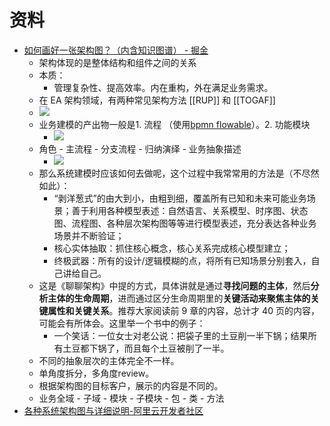 # 资料
- [如何画好一张架构图？（内含知识图谱） - 掘金](https://juejin.cn/post/6844904192394412040)
	- 架构体现的是整体结构和组件之间的关系
	- 本质：
		- 管理复杂性、提高效率。内在重构，外在满足业务需求。
	- 在 EA 架构领域，有两种常见架构方法 [[RUP]] 和 [[TOGAF]]
	- ![](note/files/Pasted%20image%2020230220112045.png)
	- 业务建模的产出物一般是1. 流程 （使用[bpmn flowable](bpmn%20flowable.md)）。2. 功能模块
		- ![](note/files/Pasted%20image%2020230220112454.png)
	- 角色 - 主流程 - 分支流程 - 归纳演绎 - 业务抽象描述
		- ![](note/files/Pasted%20image%2020230220113352.png)
	- 那么系统建模时应该如何去做呢，这个过程中我常常用的方法是（不尽然如此）：
		- “剥洋葱式”的由大到小，由粗到细，覆盖所有已知和未来可能业务场景；善于利用各种模型表述：自然语言、关系模型、时序图、状态图、流程图、各种层次架构图等等进行模型表述，充分表达各种业务场景并不断验证；
		- 核心实体抽取：抓住核心概念，核心关系完成核心模型建立；
		- 终极武器：所有的设计/逻辑模糊的点，将所有已知场景分别套入，自己讲给自己。
	- 这是《聊聊架构》中提的方式，具体讲就是通过**寻找问题的主体**，然后**分析主体的生命周期**，进而通过区分生命周期里的**关键活动来聚焦主体的关键属性和关键关系**。推荐大家阅读前 9 章的内容，总计才 40 页的内容，可能会有所体会。这里举一个书中的例子：
		- 一个笑话：一位女士对老公说：把袋子里的土豆削一半下锅；结果所有土豆都下锅了，而且每个土豆被削了一半。
	- 不同的抽象层次的主体完全不一样。
	- 单角度拆分，多角度review。
	- 根据架构图的目标客户，展示的内容是不同的。
	- 业务全域 - 子域 - 模块 - 子模块 - 包 - 类 - 方法
- [各种系统架构图与详细说明-阿里云开发者社区](https://developer.aliyun.com/article/677169)


